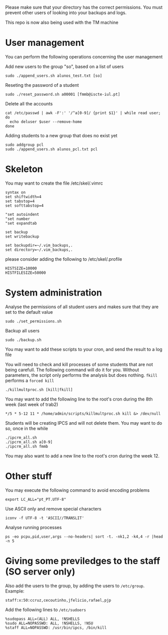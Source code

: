 Please make sure that your directory has the correct permissions.
You must prevent other users of looking into your backups and logs.

This repo is now also being used with the TM machine

# User management
You can perform the following operations concerning the user management

Add new users to the group "so", based on a list of users    

    sudo ./append_users.sh alunos_test.txt [so]

Reseting the password of a student 

    sudo ./reset_password.sh a00001 [fmmb@iscte-iul.pt]
   
Delete all the accounts 

    cat /etc/passwd | awk -F':' '/^a[0-9]/ {print $1}' | while read user; do
      echo deluser $user --remove-home
    done
   
Adding students to a new group that does no exist yet 

    sudo addgroup pcl
    sudo ./append_users.sh alunos_pcl.txt pcl
   

# Skeleton

You may want to create the file /etc/skel/.vimrc

	syntax on
	set shiftwidth=4
	set tabstop=4
	set softtabstop=4
	
	"set autoindent
	"set number
	"set expandtab

	set backup
	set writebackup

	set backupdir=~/.vim_backups,.
	set directory=~/.vim_backups,.

please consider adding the following to /etc/skel/.profile

	HISTSIZE=10000
	HISTFILESIZE=50000

# System administration

Analyse the permissions of all student users and makes sure that they are set to the default value

	sudo ./set_permissions.sh

Backup all users
	
	sudo ./backup.sh

You may want to add these scripts to your cron, and send the result to a log file


You will need to check and kill processes of some students that are not being carefull. The following command will do it for you. Without parameters, the script only performs the analysis but does nothing. `fkill` performs a `forced kill`
	
	./killmultproc.sh [kill|fkill]

You may want to add the following line to the root's cron during the 8th week (last week of trab2)

	*/5 * 5-12 11 * /home/admin/scripts/killmultproc.sh kill &> /dev/null

Students will be creating IPCS and will not delete them. You may want to do so, once in the while

	./ipcrm_all.sh
	./ipcrm_all.sh a[0-9]
	./ipcrm_all.sh fmmb

You may also want to add a new line to the root's cron during the week 12.

# Other stuff

You may execute the following command to avoid encoding problems

    export LC_ALL="pt_PT.UTF-8"

Use ASCII only and remove special characters 

    iconv -f UTF-8 -t 'ASCII//TRANSLIT'
   
Analyse running processes 

    ps -eo pcpu,pid,user,args --no-headers| sort -t. -nk1,2 -k4,4 -r |head -n 5


# Giving some previledges to the staff (SO server only)

Also add the users to the group, by adding the users to `/etc/group`. Example:
    
    staff:x:50:ccruz,cecoutinho,jfelicio,rafael,pjp

Add the following lines to `/etc/sudoers` 

    %sudopass ALL=(ALL) ALL, !NSHELLS
    %sudo ALL=NOPASSWD: ALL, !NSHELLS, !NSU
    %staff ALL=NOPASSWD: /usr/bin/ipcs, /bin/kill
